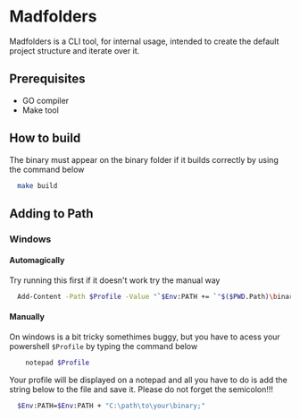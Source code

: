# Madfolders
Madfolders is a CLI tool, for internal usage, intended to create the default project structure and iterate over it.


## Prerequisites
- GO compiler
- Make tool

## How to build
The binary must appear on the binary folder if it builds correctly by using the command below

```bash
  make build
```

## Adding to Path

### Windows

#### Automagically
Try running this first if it doesn't work try the manual way
```bash
  Add-Content -Path $Profile -Value "`$Env:PATH += `"$($PWD.Path)\binary;`""
```
#### Manually
On windows is a bit tricky somethimes buggy, but you have to acess your powershell `$Profile` by typing the
command below

```bash
    notepad $Profile
```

Your profile will be displayed on a notepad and all you have to do is add the string below to the file and save it. 
Please do not forget the semicolon!!!

```bash
  $Env:PATH=$Env:PATH + "C:\path\to\your\binary;"
```


